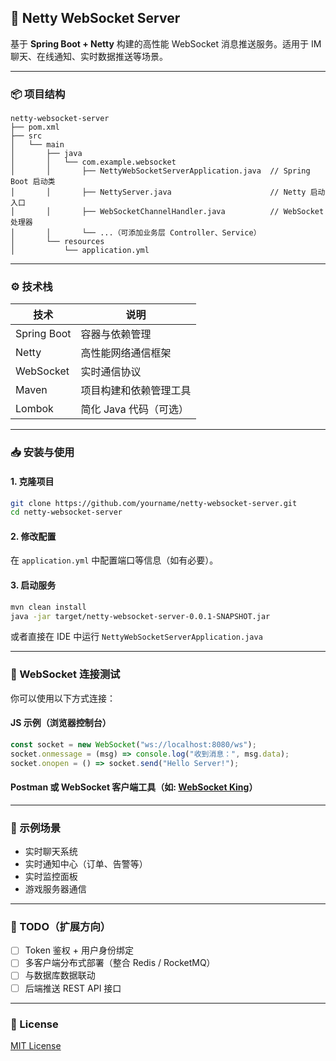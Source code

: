 

## 🚀 Netty WebSocket Server

基于 **Spring Boot + Netty** 构建的高性能 WebSocket 消息推送服务。适用于 IM 聊天、在线通知、实时数据推送等场景。

---

### 📦 项目结构

```
netty-websocket-server
├── pom.xml
├── src
│   └── main
│       ├── java
│       │   └── com.example.websocket
│       │       ├── NettyWebSocketServerApplication.java  // Spring Boot 启动类
│       │       ├── NettyServer.java                      // Netty 启动入口
│       │       ├── WebSocketChannelHandler.java          // WebSocket 处理器
│       │       └── ...（可添加业务层 Controller、Service）
│       └── resources
│           └── application.yml
```

---

### ⚙️ 技术栈

| 技术        | 说明                         |
|-------------|------------------------------|
| Spring Boot | 容器与依赖管理               |
| Netty       | 高性能网络通信框架           |
| WebSocket   | 实时通信协议                 |
| Maven       | 项目构建和依赖管理工具       |
| Lombok      | 简化 Java 代码（可选）       |

---

### 📥 安装与使用

#### 1. 克隆项目
```bash
git clone https://github.com/yourname/netty-websocket-server.git
cd netty-websocket-server
```

#### 2. 修改配置
在 `application.yml` 中配置端口等信息（如有必要）。

#### 3. 启动服务
```bash
mvn clean install
java -jar target/netty-websocket-server-0.0.1-SNAPSHOT.jar
```

或者直接在 IDE 中运行 `NettyWebSocketServerApplication.java`

---

### 🧪 WebSocket 连接测试

你可以使用以下方式连接：

#### JS 示例（浏览器控制台）

```javascript
const socket = new WebSocket("ws://localhost:8080/ws");
socket.onmessage = (msg) => console.log("收到消息：", msg.data);
socket.onopen = () => socket.send("Hello Server!");
```

#### Postman 或 WebSocket 客户端工具（如: [WebSocket King](https://chrome.google.com/webstore/detail/websocket-king-client/cbcbkhdmedgianpaifchdaddpnmgnknn)）

---

### 🧠 示例场景

- 实时聊天系统
- 实时通知中心（订单、告警等）
- 实时监控面板
- 游戏服务器通信

---

### 🧩 TODO（扩展方向）

- [ ] Token 鉴权 + 用户身份绑定
- [ ] 多客户端分布式部署（整合 Redis / RocketMQ）
- [ ] 与数据库数据联动
- [ ] 后端推送 REST API 接口

---

### 📄 License

[MIT License](LICENSE)

